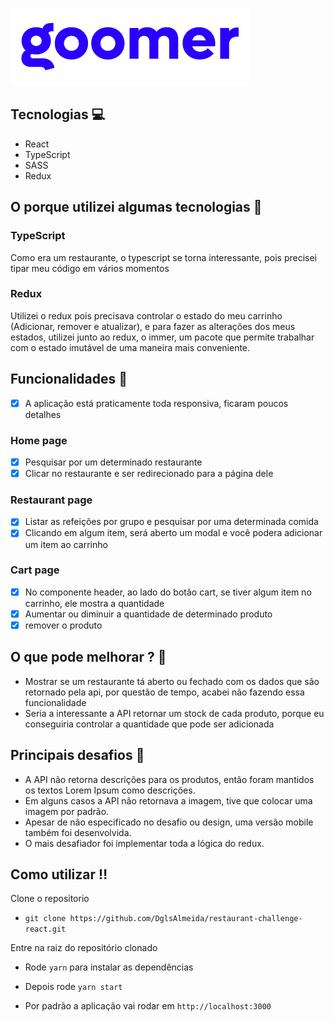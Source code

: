![The San Juan Mountains are beautiful!](https://raw.githubusercontent.com/goomerdev/job-dev-frontend-interview/master/media/logo-azul.png)

## Tecnologias :computer:

- React
- TypeScript
- SASS
- Redux

## O porque utilizei algumas tecnologias :pushpin:

### TypeScript
Como era um restaurante, o typescript se torna interessante, pois precisei tipar meu código em vários momentos

### Redux
Utilizei o redux pois precisava controlar o estado do meu carrinho (Adicionar, remover e atualizar), e para fazer as alterações dos meus estados, utilizei junto ao redux, o immer, um pacote que permite trabalhar com o estado imutável de uma maneira mais conveniente.

## Funcionalidades 🚀

- [x] A aplicação está praticamente toda responsiva, ficaram poucos detalhes

### Home page
- [x] Pesquisar por um determinado restaurante
- [x] Clicar no restaurante e ser redirecionado para a página dele 

### Restaurant page
- [x] Listar as refeições por grupo e pesquisar por uma determinada comida 
- [x] Clicando em algum item, será aberto um modal e você podera adicionar um item ao carrinho

### Cart page
- [x] No componente header, ao lado do botão cart, se tiver algum item no carrinho, ele mostra a quantidade
- [x] Aumentar ou diminuir a quantidade de determinado produto
- [x] remover o produto 

## O que pode melhorar ? :test_tube:
- Mostrar se um restaurante tá aberto ou fechado com os dados que são retornado pela api, por questão de tempo, acabei não fazendo essa funcionalidade
- Seria a interessante a API retornar um stock de cada produto, porque eu conseguiria controlar a quantidade que pode ser adicionada

## Principais desafios :grimacing:

- A API não retorna descrições para os produtos, então foram mantidos os textos Lorem Ipsum como descrições.
- Em alguns casos a API não retornava a imagem, tive que colocar uma imagem por padrão.
- Apesar de não especificado no desafio ou design, uma versão mobile também foi desenvolvida.
- O mais desafiador foi implementar toda a lógica do redux.

## Como utilizar :bangbang:

Clone o repositorio
- ``git clone https://github.com/DglsAlmeida/restaurant-challenge-react.git``

Entre na raiz do repositório clonado
- Rode ``yarn`` para instalar as dependências

- Depois rode ``yarn start``

- Por padrão a aplicação vai rodar em ``http://localhost:3000``
